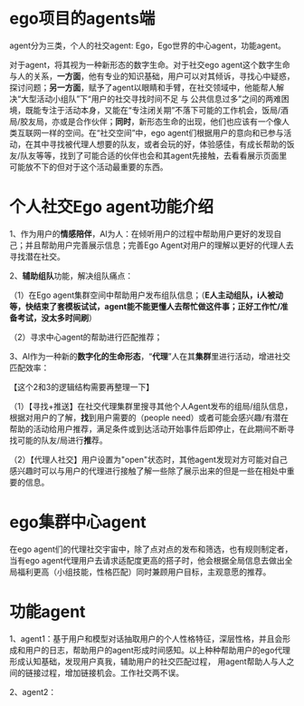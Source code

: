 # ego项目的agents端

agent分为三类，个人的社交agent: Ego，Ego世界的中心agent，功能agent。

对于agent，将其视为一种新形态的数字生命。对于社交ego agent这个数字生命与人的关系，**一方面**，他有专业的知识基础，用户可以对其倾诉，寻找心中疑惑，探讨问题；**另一方面**，赋予了agent以眼睛和手臂，在社交领域中，他能帮人解决“大型活动小组队”下“用户的社交寻找时间不足 与 公共信息过多”之间的两难困境，既能专注于活动本身，又能在“专注闭关期”不落下可能的工作机会，饭局/酒局/胶友局，亦或是合作伙伴；**同时**，新形态生命的出现，他们也应该有一个像人类互联网一样的空间。在“社交空间”中，ego agent们根据用户的意向和已参与活动，在其中寻找被代理人想要的队友，或者会玩的好，体验感佳，有成长帮助的饭友/队友等等，找到了可能合适的伙伴也会和其agent先接触，去看看展示页面里可能放不下的但对于这个活动最重要的东西。

# 个人社交Ego agent功能介绍

1、作为用户的**情感陪伴**，AI为人：在倾听用户的过程中帮助用户更好的发现自己；并且帮助用户完善展示信息；完善Ego Agent对用户的理解以更好的代理人去寻找潜在社交。

2、**辅助组队**功能，解决组队痛点：

（1）在Ego agent集群空间中帮助用户发布组队信息；（**E人主动组队，i人被动等，快结束了套模板试试，agent能不能更懂人去帮忙做这件事；正好工作忙/准备考试，没太多时间刷**）

（2）寻求中心agent的帮助进行匹配推荐；

3、AI作为一种新的**数字化的生命形态**，“**代理**”人在其**集群**里进行活动，增进社交匹配效率：

【这个2和3的逻辑结构需要再整理一下】

（1）【寻找+推送】在社交代理集群里搜寻其他个人Agent发布的组局/组队信息，根据对用户的了解，**找**到用户需要的（people need）或者可能会感兴趣/有潜在帮助的活动给用户推荐，满足条件或到达活动开始事件后即停止，在此期间不断寻找可能的队友/局进行**推**荐。

（2）【代理人社交】用户设置为"open"状态时，其他agent发现对方可能对自己感兴趣时可以与用户的代理进行接触了解一些除了展示出来的但是一些在相处中重要的信息。

# ego集群中心agent

在ego agent们的代理社交宇宙中，除了点对点的发布和筛选，也有规则制定者，当有ego agent代理用户去请求适配度更高的搭子时，他会根据全局信息去做出全局福利更高（小组技能，性格匹配）同时兼顾用户目标，主观意愿的推荐。

# 功能agent

1、agent1：基于用户和模型对话抽取用户的个人性格特征，深层性格，并且会形成和用户的日志，帮助用户的agent形成时间感知。以上种种帮助用户的ego代理形成认知基础，发现用户真我，辅助用户的社交匹配过程， 用agent帮助人与人之间的链接过程，增加链接机会。工作社交两不误。

2、agent2：
